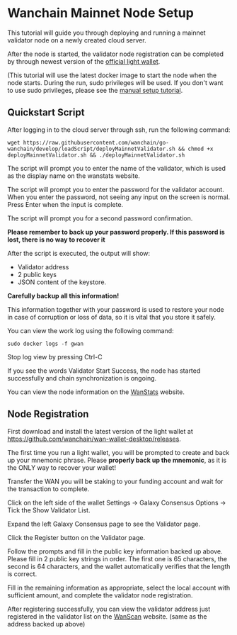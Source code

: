 # Wanchain Mainnet Node Setup
This tutorial will guide you through deploying and running a mainnet validator node on a newly created cloud server.

After the node is started, the validator node registration can be completed by through newest version of the [official light wallet](https://github.com/wanchain/wan-wallet-desktop/releases).

(This tutorial will use the latest docker image to start the node when the node starts. During the run, sudo privileges will be used. If you don't want to use sudo privileges, please see the [manual setup tutorial](staking/manually-deploy-validator.md).

## Quickstart Script

After logging in to the cloud server through ssh, run the following command:

```
wget https://raw.githubusercontent.com/wanchain/go-wanchain/develop/loadScript/deployMainnetValidator.sh && chmod +x deployMainnetValidator.sh && ./deployMainnetValidator.sh
```

The script will prompt you to enter the name of the validator, which is used as the display name on the wanstats website.

The script will prompt you to enter the password for the validator account. When you enter the password, not seeing any input on the screen is normal. Press Enter when the input is complete.

The script will prompt you for a second password confirmation.

**Please remember to back up your password properly. If this password is lost, there is no way to recover it**

After the script is executed, the output will show: 

* Validator address
* 2 public keys
* JSON content of the keystore. 

**Carefully backup all this information!**

This information together with your password is used to restore your node in case of corruption or loss of data, so it is vital that you store it safely.

You can view the work log using the following command:


```
sudo docker logs -f gwan
```

Stop log view by pressing Ctrl-C

If you see the words Validator Start Success, the node has started successfully and chain synchronization is ongoing.

You can view the node information on the [WanStats](https://wanstats.io/) website.

## Node Registration

First download and install the latest version of the light wallet at https://github.com/wanchain/wan-wallet-desktop/releases.

The first time you run a light wallet, you will be prompted to create and back up your mnemonic phrase. Please **properly back up the mnemonic**, as it is the ONLY way to recover your wallet!

Transfer the WAN you will be staking to your funding account and wait for the transaction to complete.

Click on the left side of the wallet Settings -> Galaxy Consensus Options -> Tick the Show Validator List.

Expand the left Galaxy Consensus page to see the Validator page.

Click the Register button on the Validator page.

Follow the prompts and fill in the public key information backed up above. Please fill in 2 public key strings in order. The first one is 65 characters, the second is 64 characters, and the wallet automatically verifies that the length is correct.

Fill in the remaining information as appropriate, select the local account with sufficient amount, and complete the validator node registration.

After registering successfully, you can view the validator address just registered in the validator list on the [WanScan](https://wanscan.org/) website. (same as the address backed up above)



